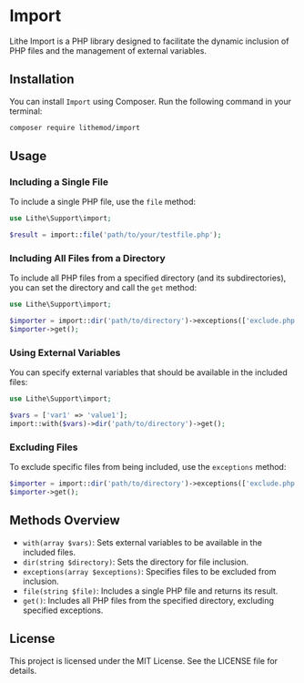 # Import

Lithe Import is a PHP library designed to facilitate the dynamic inclusion of PHP files and the management of external variables.

## Installation

You can install `Import` using Composer. Run the following command in your terminal:

```bash
composer require lithemod/import
```

## Usage

### Including a Single File

To include a single PHP file, use the `file` method:

```php
use Lithe\Support\import;

$result = import::file('path/to/your/testfile.php');
```

### Including All Files from a Directory

To include all PHP files from a specified directory (and its subdirectories), you can set the directory and call the `get` method:

```php
use Lithe\Support\import;

$importer = import::dir('path/to/directory')->exceptions(['exclude.php']);
$importer->get();
```

### Using External Variables

You can specify external variables that should be available in the included files:

```php
use Lithe\Support\import;

$vars = ['var1' => 'value1'];
import::with($vars)->dir('path/to/directory')->get();
```

### Excluding Files

To exclude specific files from being included, use the `exceptions` method:

```php
$importer = import::dir('path/to/directory')->exceptions(['exclude.php']);
$importer->get();
```

## Methods Overview

- `with(array $vars)`: Sets external variables to be available in the included files.
- `dir(string $directory)`: Sets the directory for file inclusion.
- `exceptions(array $exceptions)`: Specifies files to be excluded from inclusion.
- `file(string $file)`: Includes a single PHP file and returns its result.
- `get()`: Includes all PHP files from the specified directory, excluding specified exceptions.

## License

This project is licensed under the MIT License. See the LICENSE file for details.